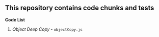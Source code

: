 ## This repository contains code chunks and tests

**Code List**

1. _Object Deep Copy_ - `objectCopy.js`
